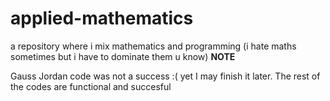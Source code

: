 # applied-mathematics
a repository where i mix mathematics and programming (i hate maths sometimes but i have to dominate them u know)
**NOTE**

Gauss Jordan code was not a success :( yet I may finish it later. The rest of the codes are functional and succesful
